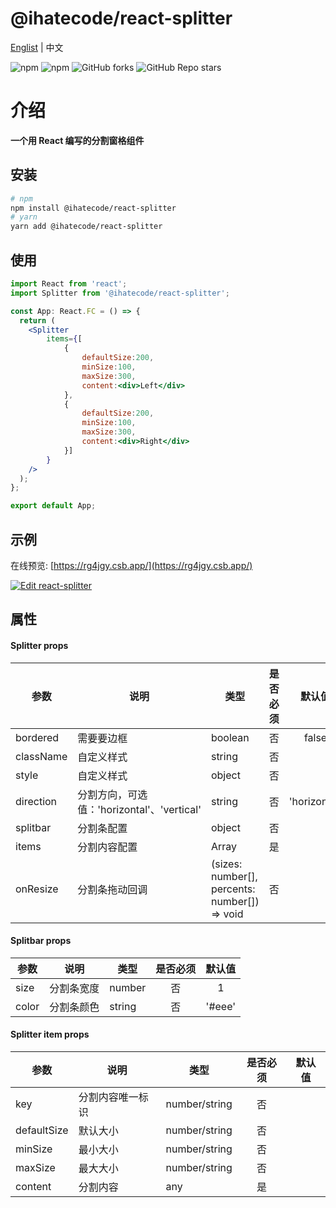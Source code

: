 # @ihatecode/react-splitter

<a href="https://github.com/zctcode/react-splitter/blob/main/README.md" target="_blank">Englist</a> | 中文

<p>
<img alt="npm" src="https://img.shields.io/npm/v/@ihatecode/react-splitter?logo=npm&color=%234ac41c">
<img alt="npm" src="https://img.shields.io/npm/dm/@ihatecode/react-splitter?logo=npm&color=%234ac41c">
<img alt="GitHub forks" src="https://img.shields.io/github/forks/zctcode/react-splitter">
<img alt="GitHub Repo stars" src="https://img.shields.io/github/stars/zctcode/react-splitter">
</p>

# 介绍
**一个用 React 编写的分割窗格组件**

## 安装
```sh
# npm
npm install @ihatecode/react-splitter
# yarn
yarn add @ihatecode/react-splitter
```

## 使用

```jsx
import React from 'react';
import Splitter from '@ihatecode/react-splitter';

const App: React.FC = () => {
  return (
    <Splitter
        items={[
            {
                defaultSize:200,
                minSize:100,
                maxSize:300,
                content:<div>Left</div>
            },
            {
                defaultSize:200,
                minSize:100,
                maxSize:300,
                content:<div>Right</div>
            }]
        }
    />
  );
};

export default App;
```

## 示例
在线预览: [https://rg4jgy.csb.app/](https://rg4jgy.csb.app/)

[![Edit react-splitter](https://codesandbox.io/static/img/play-codesandbox.svg)](https://codesandbox.io/p/sandbox/rg4jgy)

## 属性
#### Splitter props
|参数|说明|类型|是否必须|默认值|
|-|-|-|:-:|:-:|
|bordered|需要要边框|boolean|否|false|
|className|自定义样式|string|否||
|style|自定义样式|object|否||
|direction|分割方向，可选值：'horizontal'、'vertical'|string|否|'horizontal'|
|splitbar|分割条配置|object|否||
|items|分割内容配置|Array|是||
|onResize|分割条拖动回调|(sizes: number[], percents: number[]) => void|否||

#### Splitbar props
|参数|说明|类型|是否必须|默认值|
|-|-|-|:-:|:-:|
|size|分割条宽度|number|否|1|
|color|分割条颜色|string|否|'#eee'|

#### Splitter item props
|参数|说明|类型|是否必须|默认值|
|-|-|-|:-:|:-:|
|key|分割内容唯一标识|number/string|否||
|defaultSize|默认大小|number/string|否||
|minSize|最小大小|number/string|否||
|maxSize|最大大小|number/string|否||
|content|分割内容|any|是||